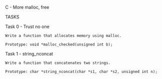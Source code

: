 C - More malloc, free

TASKS

Task 0 - Trust no one

	Write a function that allocates memory using malloc.

	Prototype: void *malloc_checked(unsigned int b);

Task 1 - string_nconcat

	Write a function that concatenates two strings.

	Prototype: char *string_nconcat(char *s1, char *s2, unsigned int n); 
